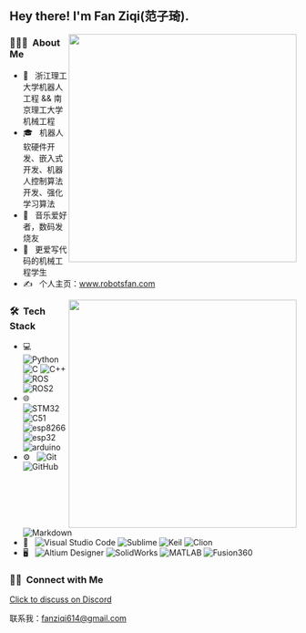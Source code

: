 <h2> Hey there! I'm Fan Ziqi(范子琦).</h2>

[<img align="right" width="400" src="https://github-readme-stats.vercel.app/api?username=fan-ziqi&theme=buefy&show_icons=true&count_private=true"/>](https://github.com/fan-ziqi/)

<h3> 👨🏻‍💻 &nbsp;About Me </h3>

- 🤔 &nbsp; 浙江理工大学机器人工程 && 南京理工大学机械工程
- 🎓 &nbsp; 机器人软硬件开发、嵌入式开发、机器人控制算法开发、强化学习算法
- 💼 &nbsp; 音乐爱好者，数码发烧友
- 🌱 &nbsp; 更爱写代码的机械工程学生
- ✍️ &nbsp; 个人主页：www.robotsfan.com

[<img align="right" width="400" src="https://github-readme-stats.vercel.app/api/top-langs/?username=fan-ziqi&theme=buefy&layout=compact"/>](https://github.com/fan-ziqi/)

<h3> 🛠 &nbsp;Tech Stack</h3>

- 💻 &nbsp;
  ![Python](https://img.shields.io/badge/-Python-333333?style=flat&logo=python)
  ![C](https://img.shields.io/badge/-C-333333?style=flat&logo=C&logoColor=007396)
  ![C++](https://img.shields.io/badge/-C++-333333?style=flat&logo=C%2B%2B&logoColor=00599C)
  ![ROS](https://img.shields.io/badge/-ROS-333333?style=flat&logo=ros)
  ![ROS2](https://img.shields.io/badge/-ROS2-333333?style=ros)
- 🌐 &nbsp;
  ![STM32](https://img.shields.io/badge/-STM32-333333?style=flat&logo=stm32)
  ![C51](https://img.shields.io/badge/-C51-333333?style=flat)
  ![esp8266](https://img.shields.io/badge/-esp8266-333333?style=flat)
  ![esp32](https://img.shields.io/badge/-esp32-333333?style=flat)
  ![arduino](https://img.shields.io/badge/-arduino-333333?style=flat&logo=arduino)
- ⚙️ &nbsp;
  ![Git](https://img.shields.io/badge/-Git-333333?style=flat&logo=git)
  ![GitHub](https://img.shields.io/badge/-GitHub-333333?style=flat&logo=github)
  ![Markdown](https://img.shields.io/badge/-Markdown-333333?style=flat&logo=markdown)
- 🔧 &nbsp;
  ![Visual Studio Code](https://img.shields.io/badge/-Visual%20Studio%20Code-333333?style=flat&logo=visual-studio-code&logoColor=007ACC)
  ![Sublime](https://img.shields.io/badge/-Sublime-333333?style=flat&logo=sublime)
  ![Keil](https://img.shields.io/badge/-Keil-333333?style=flat&logo=keil)
  ![Clion](https://img.shields.io/badge/-Clion-333333?style=flat&logo=clion)
- 🖥 &nbsp;
  ![Altium Designer](https://img.shields.io/badge/-Altium%20Designer-333333?style=flat)
  ![SolidWorks](https://img.shields.io/badge/-SolidWorks-333333?style=flat&logo=solidWorks)
  ![MATLAB](https://img.shields.io/badge/-MATLAB-333333?style=flat&logo=matlab)
  ![Fusion360](https://img.shields.io/badge/-Fusion360-333333?style=flat&logo=fusion)

<h3> 🤝🏻 &nbsp;Connect with Me </h3>

  [Click to discuss on Discord](https://discord.gg/MC9KguQHtt)

  联系我：fanziqi614@gmail.com

